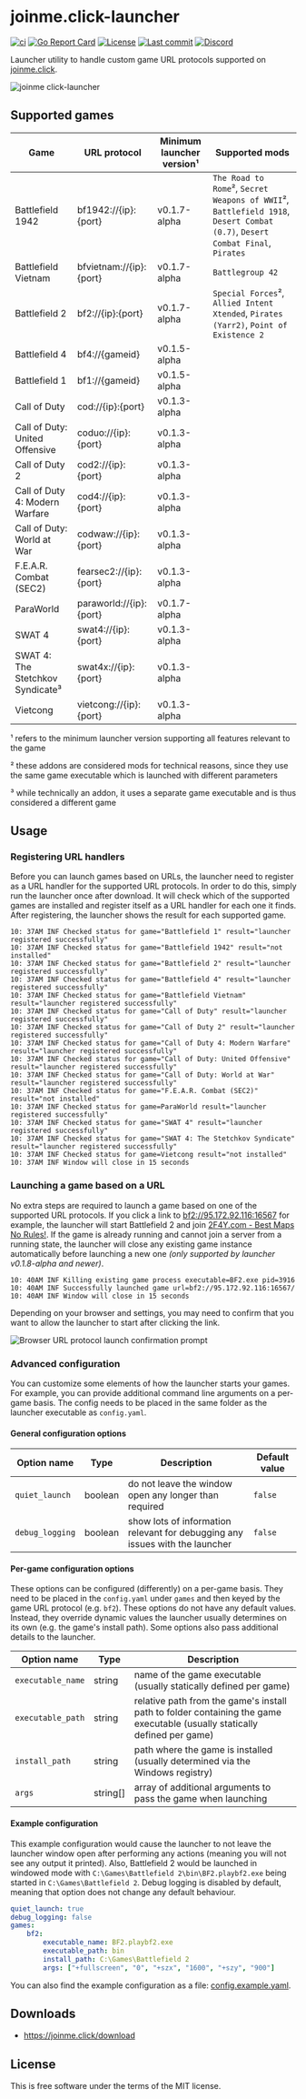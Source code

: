 # joinme.click-launcher

[![ci](https://img.shields.io/github/workflow/status/cetteup/joinme.click-launcher/ci?label=ci)](https://github.com/cetteup/joinme.click-launcher/actions?query=workflow%3Aci)
[![Go Report Card](https://goreportcard.com/badge/github.com/cetteup/joinme.click-launcher)](https://goreportcard.com/report/github.com/cetteup/joinme.click-launcher)
[![License](https://img.shields.io/github/license/cetteup/joinme.click-launcher)](/LICENSE)
[![Last commit](https://img.shields.io/github/last-commit/cetteup/joinme.click-launcher)](https://github.com/cetteup/joinme.click-launcher/commits/main)
[![Discord](https://img.shields.io/discord/1001891950544306259?label=Discord)](https://discord.gg/wwsuMk9g4E)

Launcher utility to handle custom game URL protocols supported on [joinme.click](https://joinme.click/).

![joinme click-launcher](https://user-images.githubusercontent.com/17167062/182002183-38b134c4-6749-4273-b08b-9147f80b7b81.gif)

## Supported games

| Game                                     | URL protocol            | Minimum launcher version¹ | Supported mods                                                                                                              |
|------------------------------------------|-------------------------|---------------------------|-----------------------------------------------------------------------------------------------------------------------------|
| Battlefield 1942                         | bf1942://{ip}:{port}    | v0.1.7-alpha              | `The Road to Rome`², `Secret Weapons of WWII`², `Battlefield 1918`, `Desert Combat (0.7)`, `Desert Combat Final`, `Pirates` |
| Battlefield Vietnam                      | bfvietnam://{ip}:{port} | v0.1.7-alpha              | `Battlegroup 42`                                                                                                            |
| Battlefield 2                            | bf2://{ip}:{port}       | v0.1.7-alpha              | `Special Forces`², `Allied Intent Xtended`, `Pirates (Yarr2)`, `Point of Existence 2`                                       |
| Battlefield 4                            | bf4://{gameid}          | v0.1.5-alpha              |
| Battlefield 1                            | bf1://{gameid}          | v0.1.5-alpha              |
| Call of Duty                             | cod://{ip}:{port}       | v0.1.3-alpha              |
| Call of Duty: United Offensive           | coduo://{ip}:{port}     | v0.1.3-alpha              |
| Call of Duty 2                           | cod2://{ip}:{port}      | v0.1.3-alpha              |
| Call of Duty 4: Modern Warfare           | cod4://{ip}:{port}      | v0.1.3-alpha              |
| Call of Duty: World at War               | codwaw://{ip}:{port}    | v0.1.3-alpha              |
| F.E.A.R. Combat (SEC2)                   | fearsec2://{ip}:{port}  | v0.1.3-alpha              |
| ParaWorld                                | paraworld://{ip}:{port} | v0.1.7-alpha              |
| SWAT 4                                   | swat4://{ip}:{port}     | v0.1.3-alpha              |
| SWAT 4: The Stetchkov Syndicate³         | swat4x://{ip}:{port}    | v0.1.3-alpha              |
| Vietcong                                 | vietcong://{ip}:{port}  | v0.1.3-alpha              |

¹ refers to the minimum launcher version supporting all features relevant to the game

² these addons are considered mods for technical reasons, since they use the same game executable which is launched with different parameters

³ while technically an addon, it uses a separate game executable and is thus considered a different game

## Usage

### Registering URL handlers

Before you can launch games based on URLs, the launcher need to register as a URL handler for the supported URL protocols.
In order to do this, simply run the launcher once after download. It will check which of the supported games are
installed and register itself as a URL handler for each one it finds. After registering, the launcher shows the result
for each supported game.

```text
10: 37AM INF Checked status for game="Battlefield 1" result="launcher registered successfully"
10: 37AM INF Checked status for game="Battlefield 1942" result="not installed"
10: 37AM INF Checked status for game="Battlefield 2" result="launcher registered successfully"
10: 37AM INF Checked status for game="Battlefield 4" result="launcher registered successfully"
10: 37AM INF Checked status for game="Battlefield Vietnam" result="launcher registered successfully"
10: 37AM INF Checked status for game="Call of Duty" result="launcher registered successfully"
10: 37AM INF Checked status for game="Call of Duty 2" result="launcher registered successfully"
10: 37AM INF Checked status for game="Call of Duty 4: Modern Warfare" result="launcher registered successfully"
10: 37AM INF Checked status for game="Call of Duty: United Offensive" result="launcher registered successfully"
10: 37AM INF Checked status for game="Call of Duty: World at War" result="launcher registered successfully"
10: 37AM INF Checked status for game="F.E.A.R. Combat (SEC2)" result="not installed"
10: 37AM INF Checked status for game=ParaWorld result="launcher registered successfully"
10: 37AM INF Checked status for game="SWAT 4" result="launcher registered successfully"
10: 37AM INF Checked status for game="SWAT 4: The Stetchkov Syndicate" result="launcher registered successfully"
10: 37AM INF Checked status for game=Vietcong result="not installed"
10: 37AM INF Window will close in 15 seconds
```

### Launching a game based on a URL

No extra steps are required to launch a game based on one of the supported URL protocols. If you click a link
to [bf2://95.172.92.116:16567](bf2://95.172.92.116:16567) for example, the launcher will start Battlefield 2 and
join [2F4Y.com - Best Maps No Rules!](https://bf2.tv/servers/95.172.92.116:16567). If the game is already running and
cannot join a server from a running state, the launcher will close any existing game instance automatically before
launching a new one _(only supported by launcher v0.1.8-alpha and newer)_.

```text
10: 40AM INF Killing existing game process executable=BF2.exe pid=3916
10: 40AM INF Successfully launched game url=bf2://95.172.92.116:16567/
10: 40AM INF Window will close in 15 seconds
```

Depending on your browser and settings, you may need to confirm that you want to allow the launcher to start after
clicking the link.

![Browser URL protocol launch confirmation prompt](https://user-images.githubusercontent.com/17167062/179347704-8187a42a-9487-469e-b49c-fd56d8925136.png)

### Advanced configuration

You can customize some elements of how the launcher starts your games. For example, you can provide additional command line arguments on a per-game basis. The config needs to be placed in the same folder as the launcher executable as `config.yaml`.

#### General configuration options

| Option name     | Type    | Description                                                                  | Default value |
|-----------------|---------|------------------------------------------------------------------------------|---------------|
| `quiet_launch`  | boolean | do not leave the window open any longer than required                        | `false`       |
| `debug_logging` | boolean | show lots of information relevant for debugging any issues with the launcher | `false`       |

#### Per-game configuration options

These options can be configured (differently) on a per-game basis. They need to be placed in the `config.yaml` under `games` and then keyed by the game URL protocol (e.g. `bf2`). These options do not have any default values. Instead, they override dynamic values the launcher usually determines on its own (e.g. the game's install path). Some options also pass additional details to the launcher.  

| Option name       | Type     | Description                                                                                                               | 
|-------------------|----------|---------------------------------------------------------------------------------------------------------------------------|
| `executable_name` | string   | name of the game executable (usually statically defined per game)                                                         |
| `executable_path` | string   | relative path from the game's install path to folder containing the game executable (usually statically defined per game) |
| `install_path`    | string   | path where the game is installed (usually determined via the Windows registry)                                            |
| `args`            | string[] | array of additional arguments to pass the game when launching                                                             |

#### Example configuration

This example configuration would cause the launcher to not leave the launcher window open after performing any actions (meaning you will not see any output it printed). Also, Battlefield 2 would be launched in windowed mode with `C:\Games\Battlefield 2\bin\BF2.playbf2.exe` being started in `C:\Games\Battlefield 2`. Debug logging is disabled by default, meaning that option does not change any default behaviour.  

```yaml
quiet_launch: true
debug_logging: false
games:
    bf2:
        executable_name: BF2.playbf2.exe
        executable_path: bin
        install_path: C:\Games\Battlefield 2
        args: ["+fullscreen", "0", "+szx", "1600", "+szy", "900"]
```

You can also find the example configuration as a file: [config.example.yaml](config.example.yaml).

## Downloads

* https://joinme.click/download

License
-------

This is free software under the terms of the MIT license.
